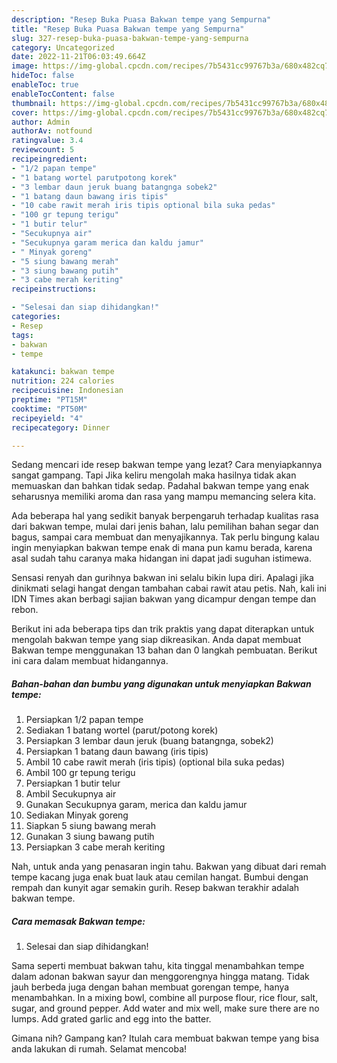 ```yaml
---
description: "Resep Buka Puasa Bakwan tempe yang Sempurna"
title: "Resep Buka Puasa Bakwan tempe yang Sempurna"
slug: 327-resep-buka-puasa-bakwan-tempe-yang-sempurna
category: Uncategorized
date: 2022-11-21T06:03:49.664Z
image: https://img-global.cpcdn.com/recipes/7b5431cc99767b3a/680x482cq70/bakwan-tempe-foto-resep-utama.jpg
hideToc: false
enableToc: true
enableTocContent: false
thumbnail: https://img-global.cpcdn.com/recipes/7b5431cc99767b3a/680x482cq70/bakwan-tempe-foto-resep-utama.jpg
cover: https://img-global.cpcdn.com/recipes/7b5431cc99767b3a/680x482cq70/bakwan-tempe-foto-resep-utama.jpg
author: Admin
authorAv: notfound
ratingvalue: 3.4
reviewcount: 5
recipeingredient:
- "1/2 papan tempe"
- "1 batang wortel parutpotong korek"
- "3 lembar daun jeruk buang batangnga sobek2"
- "1 batang daun bawang iris tipis"
- "10 cabe rawit merah iris tipis optional bila suka pedas"
- "100 gr tepung terigu"
- "1 butir telur"
- "Secukupnya air"
- "Secukupnya garam merica dan kaldu jamur"
- " Minyak goreng"
- "5 siung bawang merah"
- "3 siung bawang putih"
- "3 cabe merah keriting"
recipeinstructions:

- "Selesai dan siap dihidangkan!"
categories:
- Resep
tags:
- bakwan
- tempe

katakunci: bakwan tempe 
nutrition: 224 calories
recipecuisine: Indonesian
preptime: "PT15M"
cooktime: "PT50M"
recipeyield: "4"
recipecategory: Dinner

---
```



Sedang mencari ide resep bakwan tempe yang lezat? Cara menyiapkannya sangat gampang. Tapi Jika keliru mengolah maka hasilnya tidak akan memuaskan dan bahkan tidak sedap. Padahal bakwan tempe yang enak seharusnya memiliki aroma dan rasa yang mampu memancing selera kita.


Ada beberapa hal yang sedikit banyak berpengaruh terhadap kualitas rasa dari bakwan tempe, mulai dari jenis bahan, lalu pemilihan bahan segar dan bagus, sampai cara membuat dan menyajikannya. Tak perlu bingung kalau ingin menyiapkan bakwan tempe enak di mana pun kamu berada, karena asal sudah tahu caranya maka hidangan ini dapat jadi suguhan istimewa.

Sensasi renyah dan gurihnya bakwan ini selalu bikin lupa diri. Apalagi jika dinikmati selagi hangat dengan tambahan cabai rawit atau petis. Nah, kali ini IDN Times akan berbagi sajian bakwan yang dicampur dengan tempe dan rebon.


Berikut ini ada beberapa tips dan trik praktis yang dapat diterapkan untuk mengolah bakwan tempe yang siap dikreasikan. Anda dapat membuat Bakwan tempe menggunakan 13 bahan dan 0 langkah pembuatan. Berikut ini cara dalam membuat hidangannya.

<!--inarticleads1-->

##### Bahan-bahan dan bumbu yang digunakan untuk menyiapkan Bakwan tempe:

1. Persiapkan 1/2 papan tempe
1. Sediakan 1 batang wortel (parut/potong korek)
1. Persiapkan 3 lembar daun jeruk (buang batangnga, sobek2)
1. Persiapkan 1 batang daun bawang (iris tipis)
1. Ambil 10 cabe rawit merah (iris tipis) (optional bila suka pedas)
1. Ambil 100 gr tepung terigu
1. Persiapkan 1 butir telur
1. Ambil Secukupnya air
1. Gunakan Secukupnya garam, merica dan kaldu jamur
1. Sediakan  Minyak goreng
1. Siapkan 5 siung bawang merah
1. Gunakan 3 siung bawang putih
1. Persiapkan 3 cabe merah keriting


Nah, untuk anda yang penasaran ingin tahu. Bakwan yang dibuat dari remah tempe kacang juga enak buat lauk atau cemilan hangat. Bumbui dengan rempah dan kunyit agar semakin gurih. Resep bakwan terakhir adalah bakwan tempe. 

<!--inarticleads2-->

##### Cara memasak Bakwan tempe:


1. Selesai dan siap dihidangkan!

Sama seperti membuat bakwan tahu, kita tinggal menambahkan tempe dalam adonan bakwan sayur dan menggorengnya hingga matang. Tidak jauh berbeda juga dengan bahan membuat gorengan tempe, hanya menambahkan. In a mixing bowl, combine all purpose flour, rice flour, salt, sugar, and ground pepper. Add water and mix well, make sure there are no lumps. Add grated garlic and egg into the batter. 

Gimana nih? Gampang kan? Itulah cara membuat bakwan tempe yang bisa anda lakukan di rumah. Selamat mencoba!

